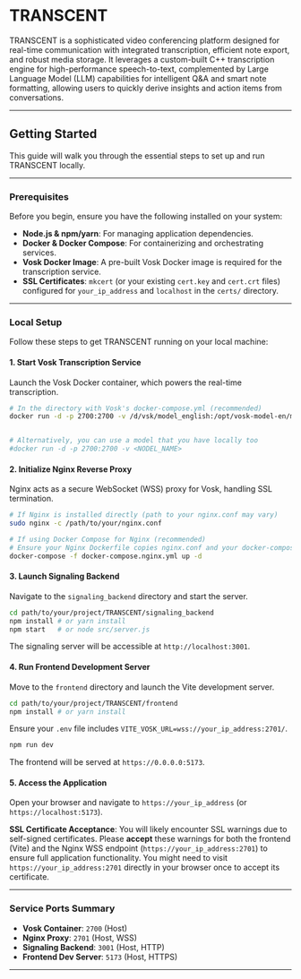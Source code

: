 

# TRANSCENT

TRANSCENT is a sophisticated video conferencing platform designed for real-time communication with integrated transcription, efficient note export, and robust media storage. It leverages a custom-built C++ transcription engine for high-performance speech-to-text, complemented by Large Language Model (LLM) capabilities for intelligent Q&A and smart note formatting, allowing users to quickly derive insights and action items from conversations.

---

## Getting Started

This guide will walk you through the essential steps to set up and run TRANSCENT locally.

---

### Prerequisites

Before you begin, ensure you have the following installed on your system:

* **Node.js & npm/yarn**: For managing application dependencies.
* **Docker & Docker Compose**: For containerizing and orchestrating services.
* **Vosk Docker Image**: A pre-built Vosk Docker image is required for the transcription service.
* **SSL Certificates**: `mkcert` (or your existing `cert.key` and `cert.crt` files) configured for `your_ip_address` and `localhost` in the `certs/` directory.

---

### Local Setup

Follow these steps to get TRANSCENT running on your local machine:

#### 1. Start Vosk Transcription Service

Launch the Vosk Docker container, which powers the real-time transcription.

```bash
# In the directory with Vosk's docker-compose.yml (recommended)
docker run -d -p 2700:2700 -v /d/vsk/model_english:/opt/vosk-model-en/model alphacep/kaldi-en:latest


# Alternatively, you can use a model that you have locally too 
#docker run -d -p 2700:2700 -v <NODEL_NAME>
```

#### 2. Initialize Nginx Reverse Proxy

Nginx acts as a secure WebSocket (WSS) proxy for Vosk, handling SSL termination.

```bash
# If Nginx is installed directly (path to your nginx.conf may vary)
sudo nginx -c /path/to/your/nginx.conf

# If using Docker Compose for Nginx (recommended)
# Ensure your Nginx Dockerfile copies nginx.conf and your docker-compose.nginx.yml maps port 2701 and mounts certs.
docker-compose -f docker-compose.nginx.yml up -d
```

#### 3. Launch Signaling Backend

Navigate to the `signaling_backend` directory and start the server.

```bash
cd path/to/your/project/TRANSCENT/signaling_backend
npm install # or yarn install
npm start   # or node src/server.js
```

The signaling server will be accessible at `http://localhost:3001`.

#### 4. Run Frontend Development Server

Move to the `frontend` directory and launch the Vite development server.

```bash
cd path/to/your/project/TRANSCENT/frontend
npm install # or yarn install
```

Ensure your `.env` file includes `VITE_VOSK_URL=wss://your_ip_address:2701/`.

```bash
npm run dev
```

The frontend will be served at `https://0.0.0.0:5173`.

#### 5. Access the Application

Open your browser and navigate to `https://your_ip_address` (or `https://localhost:5173`).

**SSL Certificate Acceptance**: You will likely encounter SSL warnings due to self-signed certificates. Please **accept** these warnings for both the frontend (Vite) and the Nginx WSS endpoint (`https://your_ip_address:2701`) to ensure full application functionality. You might need to visit `https://your_ip_address:2701` directly in your browser once to accept its certificate.

---

### Service Ports Summary

* **Vosk Container**: `2700` (Host)
* **Nginx Proxy**: `2701` (Host, WSS)
* **Signaling Backend**: `3001` (Host, HTTP)
* **Frontend Dev Server**: `5173` (Host, HTTPS)

---
